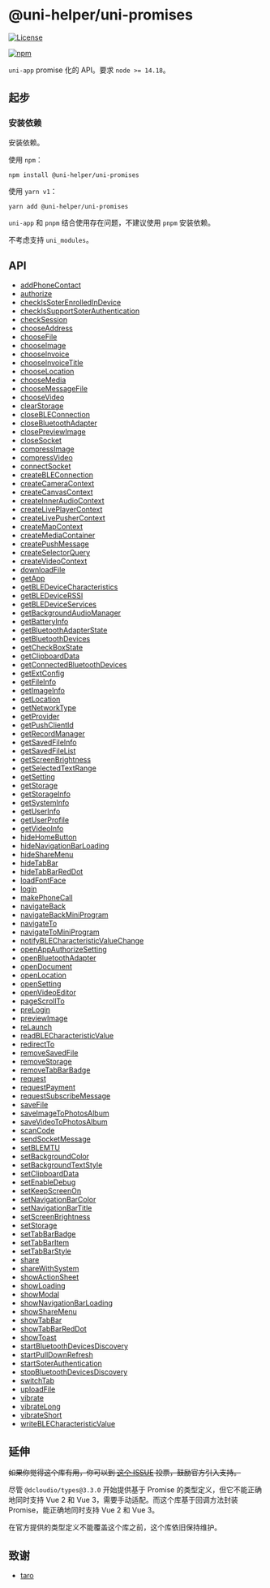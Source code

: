 # @uni-helper/uni-promises

[![License](https://img.shields.io/github/license/uni-helper/uni-promises)](https://github.com/uni-helper/uni-promises/blob/main/LICENSE)

[![npm](https://img.shields.io/npm/v/@uni-helper/uni-promises)](https://www.npmjs.com/package/@uni-helper/uni-promises)

`uni-app` promise 化的 API。要求 `node >= 14.18`。

## 起步

### 安装依赖

安装依赖。

使用 `npm`：

```shell
npm install @uni-helper/uni-promises
```

使用 `yarn v1`：

```shell
yarn add @uni-helper/uni-promises
```

`uni-app` 和 `pnpm` 结合使用存在问题，不建议使用 `pnpm` 安装依赖。

不考虑支持 `uni_modules`。

## API

- [addPhoneContact](./src/addPhoneContact/index.ts)
- [authorize](./src/authorize/index.ts)
- [checkIsSoterEnrolledInDevice](./src/checkIsSoterEnrolledInDevice/index.ts)
- [checkIsSupportSoterAuthentication](./src/checkIsSupportSoterAuthentication/index.ts)
- [checkSession](./src/checkSession/index.ts)
- [chooseAddress](./src/chooseAddress/index.ts)
- [chooseFile](./src/chooseFile/index.ts)
- [chooseImage](./src/chooseImage/index.ts)
- [chooseInvoice](./src/chooseInvoice/index.ts)
- [chooseInvoiceTitle](./src/chooseInvoiceTitle/index.ts)
- [chooseLocation](./src/chooseLocation/index.ts)
- [chooseMedia](./src/chooseMedia/index.ts)
- [chooseMessageFile](./src/chooseMessageFile/index.ts)
- [chooseVideo](./src/chooseVideo/index.ts)
- [clearStorage](./src/clearStorage/index.ts)
- [closeBLEConnection](./src/closeBLEConnection/index.ts)
- [closeBluetoothAdapter](./src/closeBluetoothAdapter/index.ts)
- [closePreviewImage](./src/closePreviewImage/index.ts)
- [closeSocket](./src/closeSocket/index.ts)
- [compressImage](./src/compressImage/index.ts)
- [compressVideo](./src/compressVideo/index.ts)
- [connectSocket](./src/connectSocket/index.ts)
- [createBLEConnection](./src/createBLEConnection/index.ts)
- [createCameraContext](./src/createCameraContext/index.ts)
- [createCanvasContext](./src/createCanvasContext/index.ts)
- [createInnerAudioContext](./src/createInnerAudioContext/index.ts)
- [createLivePlayerContext](./src/createLivePlayerContext/index.ts)
- [createLivePusherContext](./src/createLivePusherContext/index.ts)
- [createMapContext](./src/createMapContext/index.ts)
- [createMediaContainer](./src/createMediaContainer/index.ts)
- [createPushMessage](./src/createPushMessage/index.ts)
- [createSelectorQuery](./src/createSelectorQuery/index.ts)
- [createVideoContext](./src/createVideoContext/index.ts)
- [downloadFile](./src/downloadFile/index.ts)
- [getApp](./src/getApp/index.ts)
- [getBLEDeviceCharacteristics](./src/getBLEDeviceCharacteristics/index.ts)
- [getBLEDeviceRSSI](./src/getBLEDeviceRSSI/index.ts)
- [getBLEDeviceServices](./src/getBLEDeviceServices/index.ts)
- [getBackgroundAudioManager](./src/getBackgroundAudioManager/index.ts)
- [getBatteryInfo](./src/getBatteryInfo/index.ts)
- [getBluetoothAdapterState](./src/getBluetoothAdapterState/index.ts)
- [getBluetoothDevices](./src/getBluetoothDevices/index.ts)
- [getCheckBoxState](./src/getCheckBoxState/index.ts)
- [getClipboardData](./src/getClipboardData/index.ts)
- [getConnectedBluetoothDevices](./src/getConnectedBluetoothDevices/index.ts)
- [getExtConfig](./src/getExtConfig/index.ts)
- [getFileInfo](./src/getFileInfo/index.ts)
- [getImageInfo](./src/getImageInfo/index.ts)
- [getLocation](./src/getLocation/index.ts)
- [getNetworkType](./src/getNetworkType/index.ts)
- [getProvider](./src/getProvider/index.ts)
- [getPushClientId](./src/getPushClientId/index.ts)
- [getRecordManager](./src/getRecordManager/index.ts)
- [getSavedFileInfo](./src/getSavedFileInfo/index.ts)
- [getSavedFileList](./src/getSavedFileList/index.ts)
- [getScreenBrightness](./src/getScreenBrightness/index.ts)
- [getSelectedTextRange](./src/getSelectedTextRange/index.ts)
- [getSetting](./src/getSetting/index.ts)
- [getStorage](./src/getStorage/index.ts)
- [getStorageInfo](./src/getStorageInfo/index.ts)
- [getSystemInfo](./src/getSystemInfo/index.ts)
- [getUserInfo](./src/getUserInfo/index.ts)
- [getUserProfile](./src/getUserProfile/index.ts)
- [getVideoInfo](./src/getVideoInfo/index.ts)
- [hideHomeButton](./src/hideHomeButton/index.ts)
- [hideNavigationBarLoading](./src/hideNavigationBarLoading/index.ts)
- [hideShareMenu](./src/hideShareMenu/index.ts)
- [hideTabBar](./src/hideTabBar/index.ts)
- [hideTabBarRedDot](./src/hideTabBarRedDot/index.ts)
- [loadFontFace](./src/loadFontFace/index.ts)
- [login](./src/login/index.ts)
- [makePhoneCall](./src/makePhoneCall/index.ts)
- [navigateBack](./src/navigateBack/index.ts)
- [navigateBackMiniProgram](./src/navigateBackMiniProgram/index.ts)
- [navigateTo](./src/navigateTo/index.ts)
- [navigateToMiniProgram](./src/navigateToMiniProgram/index.ts)
- [notifyBLECharacteristicValueChange](./src/notifyBLECharacteristicValueChange/index.ts)
- [openAppAuthorizeSetting](./src/openAppAuthorizeSetting/index.ts)
- [openBluetoothAdapter](./src/openBluetoothAdapter/index.ts)
- [openDocument](./src/openDocument/index.ts)
- [openLocation](./src/openLocation/index.ts)
- [openSetting](./src/openSetting/index.ts)
- [openVideoEditor](./src/openVideoEditor/index.ts)
- [pageScrollTo](./src/pageScrollTo/index.ts)
- [preLogin](./src/preLogin/index.ts)
- [previewImage](./src/previewImage/index.ts)
- [reLaunch](./src/reLaunch/index.ts)
- [readBLECharacteristicValue](./src/readBLECharacteristicValue/index.ts)
- [redirectTo](./src/redirectTo/index.ts)
- [removeSavedFile](./src/removeSavedFile/index.ts)
- [removeStorage](./src/removeStorage/index.ts)
- [removeTabBarBadge](./src/removeTabBarBadge/index.ts)
- [request](./src/request/index.ts)
- [requestPayment](./src/requestPayment/index.ts)
- [requestSubscribeMessage](./src/requestSubscribeMessage/index.ts)
- [saveFile](./src/saveFile/index.ts)
- [saveImageToPhotosAlbum](./src/saveImageToPhotosAlbum/index.ts)
- [saveVideoToPhotosAlbum](./src/saveVideoToPhotosAlbum/index.ts)
- [scanCode](./src/scanCode/index.ts)
- [sendSocketMessage](./src/sendSocketMessage/index.ts)
- [setBLEMTU](./src/setBLEMTU/index.ts)
- [setBackgroundColor](./src/setBackgroundColor/index.ts)
- [setBackgroundTextStyle](./src/setBackgroundTextStyle/index.ts)
- [setClipboardData](./src/setClipboardData/index.ts)
- [setEnableDebug](./src/setEnableDebug/index.ts)
- [setKeepScreenOn](./src/setKeepScreenOn/index.ts)
- [setNavigationBarColor](./src/setNavigationBarColor/index.ts)
- [setNavigationBarTitle](./src/setNavigationBarTitle/index.ts)
- [setScreenBrightness](./src/setScreenBrightness/index.ts)
- [setStorage](./src/setStorage/index.ts)
- [setTabBarBadge](./src/setTabBarBadge/index.ts)
- [setTabBarItem](./src/setTabBarItem/index.ts)
- [setTabBarStyle](./src/setTabBarStyle/index.ts)
- [share](./src/share/index.ts)
- [shareWithSystem](./src/shareWithSystem/index.ts)
- [showActionSheet](./src/showActionSheet/index.ts)
- [showLoading](./src/showLoading/index.ts)
- [showModal](./src/showModal/index.ts)
- [showNavigationBarLoading](./src/showNavigationBarLoading/index.ts)
- [showShareMenu](./src/showShareMenu/index.ts)
- [showTabBar](./src/showTabBar/index.ts)
- [showTabBarRedDot](./src/showTabBarRedDot/index.ts)
- [showToast](./src/showToast/index.ts)
- [startBluetoothDevicesDiscovery](./src/startBluetoothDevicesDiscovery/index.ts)
- [startPullDownRefresh](./src/startPullDownRefresh/index.ts)
- [startSoterAuthentication](./src/startSoterAuthentication/index.ts)
- [stopBluetoothDevicesDiscovery](./src/stopBluetoothDevicesDiscovery/index.ts)
- [switchTab](./src/switchTab/index.ts)
- [uploadFile](./src/uploadFile/index.ts)
- [vibrate](./src/vibrate/index.ts)
- [vibrateLong](./src/vibrateLong/index.ts)
- [vibrateShort](./src/vibrateShort/index.ts)
- [writeBLECharacteristicValue](./src/writeBLECharacteristicValue/index.ts)

## 延伸

<del>如果你觉得这个库有用，你可以到 [这个 ISSUE](https://github.com/dcloudio/uni-app/issues/4084) 投票，鼓励官方引入支持。</del>

尽管 `@dcloudio/types@3.3.0` 开始提供基于 Promise 的类型定义，但它不能正确地同时支持 Vue 2 和 Vue 3，需要手动适配。而这个库基于回调方法封装 Promise，能正确地同时支持 Vue 2 和 Vue 3。

在官方提供的类型定义不能覆盖这个库之前，这个库依旧保持维护。

## 致谢

- [taro](https://github.com/nervjs/taro)
